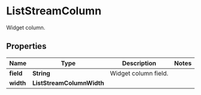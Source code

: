 

# ListStreamColumn

Widget column.

## Properties

Name | Type | Description | Notes
------------ | ------------- | ------------- | -------------
**field** | **String** | Widget column field. | 
**width** | **ListStreamColumnWidth** |  | 



